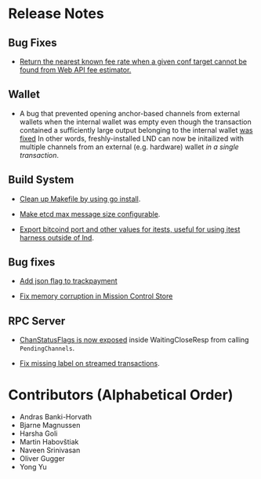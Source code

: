 # Release Notes

## Bug Fixes

* [Return the nearest known fee rate when a given conf target cannot be found
  from Web API fee estimator.](https://github.com/lightningnetwork/lnd/pull/6062)

## Wallet

* A bug that prevented opening anchor-based channels from external wallets when
  the internal wallet was empty even though the transaction contained a
  sufficiently large output belonging to the internal wallet
  [was fixed](https://github.com/lightningnetwork/lnd/pull/5539)
  In other words, freshly-installed LND can now be initailized with multiple
  channels from an external (e.g. hardware) wallet *in a single transaction*.

## Build System

* [Clean up Makefile by using go
  install](https://github.com/lightningnetwork/lnd/pull/6035).

* [Make etcd max message size
  configurable](https://github.com/lightningnetwork/lnd/pull/6049).

* [Export bitcoind port and other values for itests, useful for
  using itest harness outside of
  lnd](https://github.com/lightningnetwork/lnd/pull/6050).

## Bug fixes

* [Add json flag to
  trackpayment](https://github.com/lightningnetwork/lnd/pull/6060)

* [Fix memory corruption in Mission Control
  Store](https://github.com/lightningnetwork/lnd/pull/6068)

## RPC Server

* [ChanStatusFlags is now
  exposed](https://github.com/lightningnetwork/lnd/pull/5971) inside
  WaitingCloseResp from calling `PendingChannels`.

* [Fix missing label on streamed
  transactions](https://github.com/lightningnetwork/lnd/pull/5854).

# Contributors (Alphabetical Order)

* Andras Banki-Horvath
* Bjarne Magnussen
* Harsha Goli
* Martin Habovštiak
* Naveen Srinivasan
* Oliver Gugger
* Yong Yu

